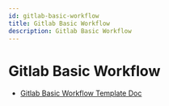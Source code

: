 ```yaml
---
id: gitlab-basic-workflow
title: Gitlab Basic Workflow
description: Gitlab Basic Workflow
---
```


# Gitlab Basic Workflow

- [Gitlab Basic Workflow Template Doc](GitlabBasicDoc.md)
